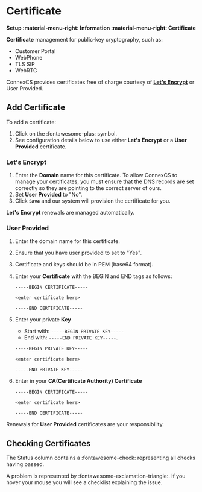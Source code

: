 # Certificate
**Setup :material-menu-right: Information :material-menu-right: Certificate**

**Certificate** management for public-key cryptography, such as:

* Customer Portal
* WebPhone
* TLS SIP
* WebRTC

ConnexCS provides certificates free of charge courtesy of **[Let's Encrypt](https://letsencrypt.org/)** or User Provided.

## Add Certificate
To add a certificate:

1. Click on the :fontawesome-plus: symbol.
2. See configuration details below to use either **Let's Encrypt** or a **User Provided** certificate. 

### Let's Encrypt

1. Enter the **Domain** name for this certificate. To allow ConnexCS to manage your certificates, you must ensure that the DNS records are set correctly so they are pointing to the correct server of ours.
2. Set **User Provided** to "No". 
3. Click **`Save`** and our system will provision the certificate for you.

**Let's Encrypt** renewals are managed automatically.

### User Provided

1. Enter the domain name for this certificate.
2. Ensure that you have user provided to set to "Yes".
3. Certificate and keys should be in PEM (base64 format).
4. Enter your **Certificate** with the BEGIN and END tags as follows:

    ```
    -----BEGIN CERTIFICATE-----

    <enter certificate here>

    -----END CERTIFICATE-----
    ```

5. Enter your private **Key** 
    + Start with: `-----BEGIN PRIVATE KEY-----`
    + End with: `-----END PRIVATE KEY-----`.
    ```
    -----BEGIN PRIVATE KEY-----

    <enter certificate here>

    -----END PRIVATE KEY-----
    ```
    
6. Enter in your **CA(Certificate Authority) Certificate**

    ```
    -----BEGIN CERTIFICATE-----

    <enter certificate here>

    -----END CERTIFICATE-----
    ```

Renewals for **User Provided** certificates are your responsibility.

## Checking Certificates
The Status column contains a :fontawesome-check: representing all checks having passed.

A problem is represented by :fontawesome-exclamation-triangle:. If you hover your mouse you will see a checklist explaining the issue.

